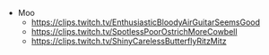 - Moo
  - <https://clips.twitch.tv/EnthusiasticBloodyAirGuitarSeemsGood>
  - <https://clips.twitch.tv/SpotlessPoorOstrichMoreCowbell>
  - <https://clips.twitch.tv/ShinyCarelessButterflyRitzMitz>
